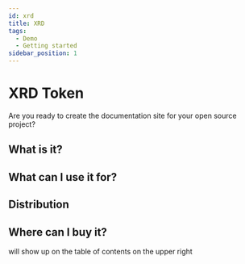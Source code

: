 ```yaml
---
id: xrd
title: XRD
tags:
  - Demo
  - Getting started
sidebar_position: 1
---
```


# XRD Token

Are you ready to create the documentation site for your open source project?

## What is it?

## What can I use it for?

## Distribution

## Where can I buy it?

will show up on the table of contents on the upper right
